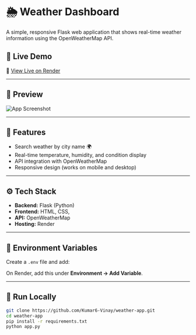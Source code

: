 # 🌦️ Weather Dashboard

A simple, responsive Flask web application that shows real-time weather information using the OpenWeatherMap API.

## 🚀 Live Demo
🔗 [View Live on Render](https://weather-dashboard-mf4n.onrender.com/)

---

## 📸 Preview
![App Screenshot](static/img/preview.png)

---

## 🧠 Features
- Search weather by city name 🌍  
- Real-time temperature, humidity, and condition display  
- API integration with OpenWeatherMap  
- Responsive design (works on mobile and desktop)

---

## ⚙️ Tech Stack
- **Backend:** Flask (Python)
- **Frontend:** HTML, CSS,
- **API:** OpenWeatherMap
- **Hosting:** Render

---

## 🔐 Environment Variables
Create a `.env` file and add:



On Render, add this under **Environment → Add Variable**.

---

## 🧩 Run Locally
```bash
git clone https://github.com/Kumar6-Vinay/weather-app.git
cd weather-app
pip install -r requirements.txt
python app.py
